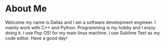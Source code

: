 # About Me
Welcome my name is Dallas and I am a software development engineer.
I mainly work with C++ and Python. Programming is my hobby and I enjoy doing it.
I use Pop OS! for my main linux machine. I use Sublime Text as my code editor.
Have a good day!
